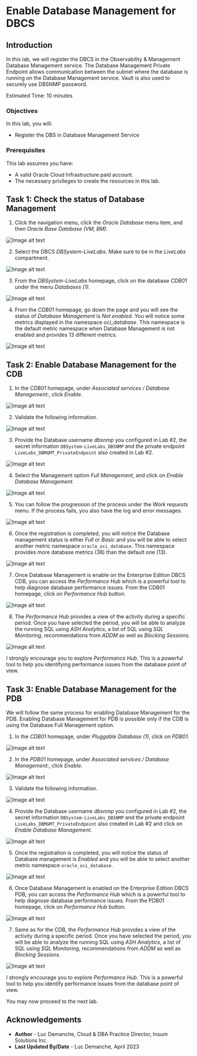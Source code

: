 # Enable Database Management for DBCS

## Introduction

In this lab, we will register the DBCS in the Observability & Management Database Management service. The Database Management Private Endpoint allows communication between the subnet where the database is running on the Database Management service. Vault is also used to securely use DBSNMP password.

Estimated Time: 10 minutes

### Objectives

In this lab, you will:
* Register the DBS in Database Management Service

### Prerequisites

This lab assumes you have:
* A valid Oracle Cloud Infrastructure paid account.
* The necessary privileges to create the resources in this lab.

## Task 1: Check the status of Database Management

1. Click the navigation menu, click the *Oracle Database* menu item, and then *Oracle Base Database (VM, BM)*.

  ![Image alt text](images/home-dbcs.png)

2. Select the DBCS *DBSystem-LiveLabs*. Make sure to be in the *LiveLabs* compartment.

  ![Image alt text](images/dbcs-select.png)

3. From the *DBSystem-LiveLabs* homepage, click on the database *CDB01* under the menu *Databases (1)*.

  ![Image alt text](images/db-select.png)

4. From the *CDB01* homepage, go down the page and you will see the status of *Database Management* is *Not enabled*. You will notice some metrics displayed in the namespace *oci_database*. This namespace is the default metric namespace when Database Management is not enabled and provides 13 different metrics.

  ![Image alt text](images/db-metric.png)

## Task 2: Enable Database Management for the CDB

1. In the *CDB01* homepage, under *Associated services / Database Management:*, click *Enable*.

  ![Image alt text](images/dm-enable.png)

2. Validate the following information.

  ![Image alt text](images/dm-info.png)

3. Provide the Database username *dbsnmp* you configured in Lab #2, the secret information `DBSystem-LiveLabs_DBSNMP` and the private endpoint `LiveLabs_DBMGMT_PrivateEndpoint` also created in Lab #2.

  ![Image alt text](images/dm-cred.png)

4. Select the Management option *Full Management*, and click on *Enable Database Management*.

  ![Image alt text](images/dm-option.png)

5. You can follow the progression of the process under the *Work requests* menu. If the process fails, you also have the log and error messages.

  ![Image alt text](images/dm-request.png)

6. Once the registration is completed, you will notice the Database management status is either *Full* or *Basic* and you will be able to select another metric namespace `oracle_oci_database`. This namespace provides more database metrics (38) than the default one (13).

  ![Image alt text](images/dm-enabled.png)

7. Once Database Management is enable on the Enterprise Edition DBCS CDB, you can access the *Performance Hub* which is a powerful tool to help diagnose database performance issues. From the CDB01 homepage, click on *Performance Hub* button.

  ![Image alt text](images/dbcs-perfhub.png)

8. The *Performance Hub* provides a view of the activity during a specific period. Once you have selected the period, you will be able to analyze the running SQL using *ASH Analytics*, a list of SQL using *SQL Monitoring*, recommendations from *ADDM* as well as *Blocking Sessions*.

  ![Image alt text](images/dbcs-perfhub-info.png)

  I strongly encourage you to explore *Performance Hub*. This is a powerful tool to help you identifying performance issues from the database point of view.

## Task 3: Enable Database Management for the PDB

  We will follow the same process for enabling Database Management for the PDB. Enabling Database Management for PDB is possible only if the CDB is using the Database Full Management option.

1. In the *CDB01* homepage, under *Pluggable Database (1)*, click on *PDB01*.

  ![Image alt text](images/pdb-select.png)

2. In the *PDB01* homepage, under *Associated services / Database Management:*, click *Enable*.

  ![Image alt text](images/pdb-enable.png)

3. Validate the following information.

  ![Image alt text](images/pdb-info.png)

4. Provide the Database username *dbsnmp* you configured in Lab #2, the secret information `DBSystem-LiveLabs_DBSNMP` and the private endpoint `LiveLabs_DBMGMT_PrivateEndpoint` also created in Lab #2 and click on *Enable Database Management*.

  ![Image alt text](images/pdb-cred.png)

5. Once the registration is completed, you will notice the status of Database management is *Enabled* and you will be able to select another metric namespace `oracle_oci_database`.

  ![Image alt text](images/pdb-enabled.png)

6. Once Database Management is enabled on the Enterprise Edition DBCS PDB, you can access the *Performance Hub* which is a powerful tool to help diagnose database performance issues. From the PDB01 homepage, click on *Performance Hub* button.

  ![Image alt text](images/pdb-perfhub.png)

7. Same as for the CDB, the *Performance Hub* provides a view of the activity during a specific period. Once you have selected the period, you will be able to analyze the running SQL using *ASH Analytics*, a list of SQL using *SQL Monitoring*, recommendations from *ADDM* as well as *Blocking Sessions*.

  ![Image alt text](images/pdb-perfhub-info.png)

  I strongly encourage you to explore *Performance Hub*. This is a powerful tool to help you identify performance issues from the database point of view.

You may now proceed to the next lab.

## Acknowledgements
* **Author** - Luc Demanche, Cloud & DBA Practice Director, Insum Solutions Inc.
* **Last Updated By/Date** - Luc Demanche, April 2023
